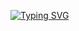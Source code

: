 [![Typing SVG](https://readme-typing-svg.herokuapp.com?color=%2336BCF7&lines=Добавьте+ТОКЕН_ПОГОДЫ+ТОКЕН_БОТА)](https://git.io/typing-svg)
